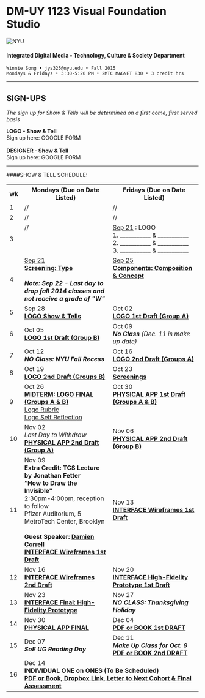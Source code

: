 # DM-UY 1123 Visual Foundation Studio

![NYU](http://ws2.polishedsolid.com/de/nyu_soe_logo.png)
#### Integrated Digital Media • Technology, Culture & Society Department 

    Winnie Song • jys325@nyu.edu • Fall 2015 
    Mondays & Fridays • 3:30-5:20 PM • 2MTC MAGNET 830 • 3 credit hrs

---

## SIGN-UPS

*The sign up for Show & Tells will be determined on a first come, first served basis*

**LOGO - Show & Tell**<br>
Sign up here: GOOGLE FORM
<br><Br>
**DESIGNER - Show & Tell**<br>
Sign up here: GOOGLE FORM
***
####SHOW & TELL SCHEDULE:

<table>
    <tr>
        <th width="4%">wk</th>
        <th width="48%">Mondays (Due on Date Listed)</th>
        <th width="48%">Fridays (Due on Date Listed)</th>
    </tr>
    <tr>
        <td>1</td>
        <td>//</td>
        <td>//</td>
    </tr>
    <tr>
        <td>2</td>
        <td>//</td>
        <td>//</td>
    </tr>
    <tr>
        <td>3</td>
        <td valign="top">
        //
        </td>
        <td valign="top"><a href="weekly_detail/dm1123_weekly_detail_wk3_sep23.md">Sep 21</a> : LOGO<BR>
1. ___________ & ___________<BR>
2. ___________ & ___________<BR>
3. ___________ & ___________</td>
    </tr>
    <tr>
        <td>4</td>
        <td valign="top"><a href="weekly_detail/dm1123_weekly_detail_wk4_sep23.md">Sep 21<br><strong>Screening: Type</strong></a><br><br><strong><i>Note: Sep 22 - Last day to drop fall 2014 classes and not receive a grade of "W"</i></strong></td>
        <td valign="top"><a href="weekly_detail/dm1123_weekly_detail_wk4_sep23.md">Sep 25<br><strong>Components: Composition &amp; Concept</strong></a></td>
    </tr>
    <tr>
        <td>5</td>
        <td>Sep 28<br><a href="weekly_detail/dm1123_weekly_detail_wk5_sep30.md"><strong>LOGO Show & Tells</strong></a></td>
        <td>Oct 02<br><a href="weekly_detail/dm1123_weekly_detail_wk5_sep30.md"><strong>LOGO 1st Draft (Group A)</strong></a></td>
    </tr>
    <tr>
        <td>6</td>
        <td>Oct 05<br><a href="weekly_detail/dm1123_weekly_detail_wk6_oct07.md"><strong>LOGO 1st Draft (Group B)</strong></a></td>
        <td>Oct 09<br><strong><i>No Class</i></strong> <i>(Dec. 11 is make up date)</i></td>
    </tr>
    <tr>
        <td>7</td>
        <td>Oct 12<br><strong><i>NO Class: NYU Fall Recess</i></strong></td>
        <td>Oct 16<br><a href="weekly_detail/dm1123_weekly_detail_wk7_oct14.md"><strong>LOGO 2nd Draft (Groups A)</strong></a></td>
    </tr>
    <tr>
        <td>8</td>
        <td>Oct 19<br><a href="weekly_detail/dm1123_weekly_detail_wk8_oct21.md"><strong>LOGO 2nd Draft (Groups B)</strong></a></td>
        <td>Oct 23<br><a href="weekly_detail/dm1123_weekly_detail_wk8_oct21.md"><strong>Screenings</strong></a></td>
    </tr>
    <tr>
        <td>9</td>
        <td valign="top">Oct 26<br><a href="weekly_detail/dm1123_weekly_detail_wk9_oct28.md"><strong>MIDTERM: LOGO FINAL (Groups A & B)</strong><br>Logo Rubric<br>Logo Self Reflection</a></td>
        <td valign="top">Oct 30<br><strong><a href="weekly_detail/dm1123_weekly_detail_wk9_oct28.md">PHYSICAL APP 1st Draft (Groups A & B)</a></strong></td>
    </tr>
    <tr>
        <td>10</td>
        <td>Nov 02<br><i>Last Day to Withdraw</i><br><a href="weekly_detail/dm1123_weekly_detail_wk10_nov4.md"><strong>PHYSICAL APP 2nd Draft (Group A)</strong></a></td>
        <td>Nov 06<br><a href="weekly_detail/dm1123_weekly_detail_wk10_nov4.md"><strong>PHYSICAL APP 2nd Draft (Group B)</a></strong></td>
    </tr>
    <tr>
        <td>11</td>
        <td>Nov 09<br><strong>Extra Credit: TCS Lecture by Jonathan Fetter<br>“How to Draw the Invisible"</strong><br>
2:30pm-4:00pm, reception to follow<br>
Pfizer Auditorium, 5 MetroTech Center, Brooklyn<br><br><strong>Guest Speaker: <a href="http://damiencorrell.com/" target="_blank">Damien Correll</a><br><a href="weekly_detail/dm1123_weekly_detail_wk11_nov11.md">INTERFACE Wireframes 1st Draft</a></strong></td>
        <td>Nov 13<br><strong><a href="weekly_detail/dm1123_weekly_detail_wk11_nov11.md">INTERFACE Wireframes 1st Draft</a></strong></strong></td>
    </tr>
    <tr>
        <td>12</td>
        <td>Nov 16<br><strong><a href="weekly_detail/dm1123_weekly_detail_wk12_nov18.md">INTERFACE Wireframes 2nd Draft</a></strong></td>
        <td>Nov 20<br><strong><a href="weekly_detail/dm1123_weekly_detail_wk12_nov18.md">INTERFACE High-Fidelity Prototype 1st Draft</a></strong></td>
    </tr>
    <tr>
        <td>13</td>
        <td>Nov 23<br><strong><a href="weekly_detail/dm1123_weekly_detail_wk13_nov25.md">INTERFACE Final: High-Fidelity Prototype</a></strong></td>
        <td>Nov 27<br><strong><i>NO CLASS: Thanksgiving Holiday</i></strong></td>
    </tr>
    <tr>
        <td>14</td>
        <td>Nov 30<br><strong><a href="weekly_detail/dm1123_weekly_detail_wk14_dec2.md">PHYSICAL APP FINAL</a></strong></td>
        <td>Dec 04<br><strong><a href="weekly_detail/dm1123_weekly_detail_wk14_dec2.md">PDF or BOOK 1st DRAFT</a></strong></td>
    </tr>
    <tr>
        <td>15</td>
        <td>Dec 07<br><strong><i>SoE UG Reading Day</i></strong></td>
        <td>Dec 11<br><strong><i>Make Up Class for Oct. 9</i><br><a href="weekly_detail/dm1123_weekly_detail_wk15_dec9.md">PDF or BOOK 2nd DRAFT</a></strong></td>
    </tr>
    <tr>
        <td>16</td>
        <td colspan="2">Dec 14<br><strong>INDIVIDUAL ONE on ONES (To Be Scheduled)<br> 
<strong><a href="projects/dm1123_vfs_end_of_semester_deliverables.md" target="_blank">PDF or Book, Dropbox Link, Letter to Next Cohort & Final Assessment</a></strong></td>
    </tr>
</table>